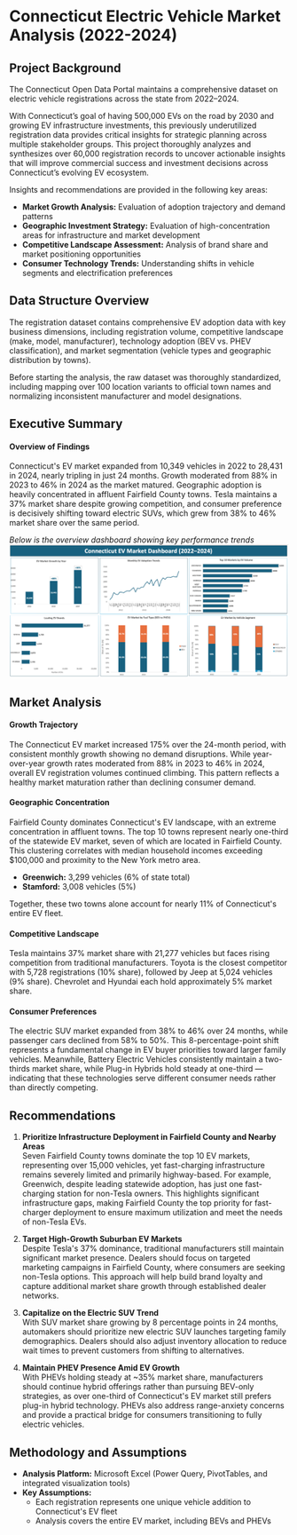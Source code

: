 # Connecticut Electric Vehicle Market Analysis (2022-2024)  

## Project Background  
The Connecticut Open Data Portal maintains a comprehensive dataset on electric vehicle registrations across the state from 2022–2024.  

With Connecticut’s goal of having 500,000 EVs on the road by 2030 and growing EV infrastructure investments, this previously underutilized registration data provides critical insights for strategic planning across multiple stakeholder groups. This project thoroughly analyzes and synthesizes over 60,000 registration records to uncover actionable insights that will improve commercial success and investment decisions across Connecticut’s evolving EV ecosystem.  

Insights and recommendations are provided in the following key areas:  
- **Market Growth Analysis:** Evaluation of adoption trajectory and demand patterns  
- **Geographic Investment Strategy:** Evaluation of high-concentration areas for infrastructure and market development  
- **Competitive Landscape Assessment:** Analysis of brand share and market positioning opportunities  
- **Consumer Technology Trends:** Understanding shifts in vehicle segments and electrification preferences  

## Data Structure Overview  
The registration dataset contains comprehensive EV adoption data with key business dimensions, including registration volume, competitive landscape (make, model, manufacturer), technology adoption (BEV vs. PHEV classification), and market segmentation (vehicle types and geographic distribution by towns).  

Before starting the analysis, the raw dataset was thoroughly standardized, including mapping over 100 location variants to official town names and normalizing inconsistent manufacturer and model designations.  

## Executive Summary  

#### Overview of Findings  
Connecticut's EV market expanded from 10,349 vehicles in 2022 to 28,431 in 2024, nearly tripling in just 24 months. Growth moderated from 88% in 2023 to 46% in 2024 as the market matured. Geographic adoption is heavily concentrated in affluent Fairfield County towns. Tesla maintains a 37% market share despite growing competition, and consumer preference is decisively shifting toward electric SUVs, which grew from 38% to 46% market share over the same period.  

*Below is the overview dashboard showing key performance trends*  
![Dashboard Visualization](assets/dashboard.png)
## Market Analysis
#### Growth Trajectory  
The Connecticut EV market increased 175% over the 24-month period, with consistent monthly growth showing no demand disruptions. While year-over-year growth rates moderated from 88% in 2023 to 46% in 2024, overall EV registration volumes continued climbing. This pattern reflects a healthy market maturation rather than declining consumer demand.  

#### Geographic Concentration  
Fairfield County dominates Connecticut's EV landscape, with an extreme concentration in affluent towns. The top 10 towns represent nearly one-third of the statewide EV market, seven of which are located in Fairfield County. This clustering correlates with median household incomes exceeding $100,000 and proximity to the New York metro area.  

- **Greenwich:** 3,299 vehicles (6% of state total)  
- **Stamford:** 3,008 vehicles (5%)  

Together, these two towns alone account for nearly 11% of Connecticut's entire EV fleet.  

#### Competitive Landscape  
Tesla maintains 37% market share with 21,277 vehicles but faces rising competition from traditional manufacturers. Toyota is the closest competitor with 5,728 registrations (10% share), followed by Jeep at 5,024 vehicles (9% share). Chevrolet and Hyundai each hold approximately 5% market share.  

#### Consumer Preferences  
The electric SUV market expanded from 38% to 46% over 24 months, while passenger cars declined from 58% to 50%. This 8-percentage-point shift represents a fundamental change in EV buyer priorities toward larger family vehicles. Meanwhile, Battery Electric Vehicles consistently maintain a two-thirds market share, while Plug-in Hybrids hold steady at one-third —indicating that these technologies serve different consumer needs rather than directly competing.  

## Recommendations  

1. **Prioritize Infrastructure Deployment in Fairfield County and Nearby Areas**  
   Seven Fairfield County towns dominate the top 10 EV markets, representing over 15,000 vehicles, yet fast-charging infrastructure remains severely limited and primarily highway-based. For example, Greenwich, despite leading statewide adoption, has just one fast-charging station for non-Tesla owners. This highlights significant infrastructure gaps, making Fairfield County the top priority for fast-charger deployment to ensure maximum utilization and meet the needs of non-Tesla EVs.  

2. **Target High-Growth Suburban EV Markets**  
   Despite Tesla's 37% dominance, traditional manufacturers still maintain significant market presence. Dealers should focus on targeted marketing campaigns in Fairfield County, where consumers are seeking non-Tesla options. This approach will help build brand loyalty and capture additional market share growth through established dealer networks.  

3. **Capitalize on the Electric SUV Trend**  
   With SUV market share growing by 8 percentage points in 24 months, automakers should prioritize new electric SUV launches targeting family demographics. Dealers should also adjust inventory allocation to reduce wait times to prevent customers from shifting to alternatives.  

4. **Maintain PHEV Presence Amid EV Growth**  
   With PHEVs holding steady at ~35% market share, manufacturers should continue hybrid offerings rather than pursuing BEV-only strategies, as over one-third of Connecticut's EV market still prefers plug-in hybrid technology. PHEVs also address range-anxiety concerns and provide a practical bridge for consumers transitioning to fully electric vehicles. 

## Methodology and Assumptions  

- **Analysis Platform:** Microsoft Excel (Power Query, PivotTables, and integrated visualization tools)  
- **Key Assumptions:**  
  - Each registration represents one unique vehicle addition to Connecticut's EV fleet  
  - Analysis covers the entire EV market, including BEVs and PHEVs  

